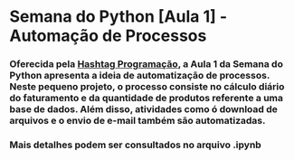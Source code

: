 # Semana do Python [Aula 1] - Automação de Processos

### Oferecida pela [Hashtag Programação](https://www.youtube.com/channel/UCafFexaRoRylOKdzGBU6Pgg), a Aula 1 da Semana do Python apresenta a ideia de automatização de processos. Neste pequeno projeto, o processo consiste no cálculo diário do faturamento e da quantidade de produtos referente a uma base de dados. Além disso, atividades como ó download de arquivos e o envio de e-mail também são automatizadas.

### Mais detalhes podem ser consultados no arquivo .ipynb

